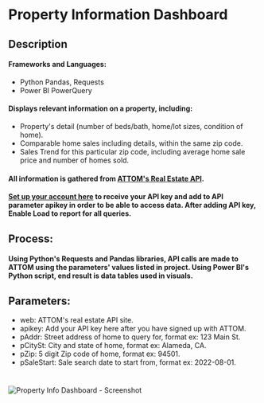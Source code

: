 # Property Information Dashboard
## Description
#### Frameworks and Languages:
* Python Pandas, Requests
* Power BI PowerQuery
#### Displays relevant information on a property, including:
* Property's detail (number of beds/bath, home/lot sizes, condition of home).
* Comparable home sales including details, within the same zip code.
* Sales Trend for this particular zip code, including average home sale price and number of homes sold.
#### All information is gathered from [ATTOM's Real Estate API](https://api.developer.attomdata.com/home).
#### [Set up your account here](https://api.developer.attomdata.com/signup) to receive your API key and add to API parameter apikey in order to be able to access data. After adding API key, Enable Load to report for all queries.
## Process:
#### Using Python's Requests and Pandas libraries, API calls are made to ATTOM using the parameters' values listed in project. Using Power BI's Python script, end result is data tables used in visuals.
## Parameters:
* web: ATTOM's real estate API site.
* apikey: Add your API key here after you have signed up with ATTOM.
* pAddr: Street address of home to query for, format ex: 123 Main St.
* pCitySt: City and state of home, format ex: Alameda, CA.
* pZip: 5 digit Zip code of home, format ex: 94501.
* pSaleStart: Sale search date to start from, format ex: 2022-08-01.
#
![Property Info Dashboard - Screenshot](https://github.com/JCastillo032/property_dashboard/assets/118695631/2046b926-aec3-4540-88f4-3f3373a1c0e6)
